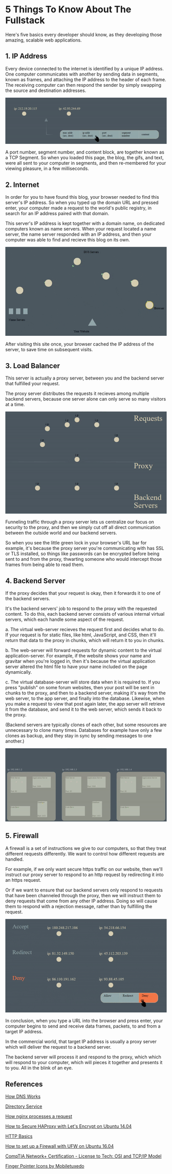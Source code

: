 # 5 Things To Know About The Fullstack

Here's five basics every developer should know, as they developing those amazing, scalable web applications.

## 1. IP Address
Every device connected to the internet is identified by a unique IP address. One computer communicates with another by sending data in segments, known as frames, and attaching the IP address to the header of each frame. The receiving computer can then respond the sender by simply swapping the source and destination addresses.

![dataframe](https://github.com/RocketHTML/holberton-system_engineering-devops/blob/master/0x11-what_happens_when_your_type_holbertonschool_com_in_your_browser_and_press_enter/gifs/tcp_ip.gif)

A port number, segment number, and content block, are together known as a TCP Segment. So when you loaded this page, the blog, the gifs, and text, were all sent to your computer in segments, and then re-membered for your viewing pleasure, in a few milliseconds.

## 2. Internet
In order for you to have found this blog, your browser needed to find this server's IP address. So when you typed up the domain URL and pressed enter, your computer made a request to the world's public registry, in search for an IP address paired with that domain. 

This server's IP address is kept together with a domain name, on dedicated computers known as name servers. When your request located a name server, the name server responded with an IP address, and then your computer was able to find and recieve this blog on its own.

![dns lookup](https://github.com/RocketHTML/holberton-system_engineering-devops/blob/master/0x11-what_happens_when_your_type_holbertonschool_com_in_your_browser_and_press_enter/gifs/dns_lookup.gif)

After visiting this site once, your browser cached the IP address of the server, to save time on subsequent visits.

## 3. Load Balancer
This server is actually a proxy server, between you and the backend server that fulfilled your request.

The proxy server distributes the requests it recieves among multiple backend servers, because one server alone can only serve so many visitors at a time.

![proxy](https://github.com/RocketHTML/holberton-system_engineering-devops/blob/master/0x11-what_happens_when_your_type_holbertonschool_com_in_your_browser_and_press_enter/gifs/load_balance_V2.gif)

Funneling traffic through a proxy server lets us centralize our focus on security to the proxy, and then we simply cut off all direct communication between the outside world and our backend servers. 

So when you see the little green lock in your browser's URL bar for example, it's because the proxy server you're communicating with has SSL or TLS installed, so things like passwords can be encrypted before being sent to and from the proxy, thwarting someone who would intercept those frames from being able to read them.

## 4. Backend Server
If the proxy decides that your request is okay, then it forwards it to one of the backend servers. 

It's the backend servers' job to respond to the proxy with the requested content. To do this, each backend server consists of various internal virtual servers, which each handle some aspect of the request. 

a. The virtual web-server recieves the request first and decides what to do. If your request is for static files, like html, JavaScript, and CSS, then it'll return that data to the proxy in chunks, which will return it to you in chunks. 

b. The web-server will forward requests for dynamic content to the virtual application-server. For example, if the website shows your name and gravitar when you're logged in, then it's because the virtual application server altered the html file to have your name included on the page dynamically.

c. The virtual database-server will store data when it is required to. If you press "publish" on some forum websites, then your post will be sent in chunks to the proxy, and then to a backend server, making it's way from the web server, to the app server, and finally into the database. Likewise, when you make a request to view that post again later, the app server will retrieve it from the database, and send it to the web server, which sends it back to the proxy. 

(Backend servers are typically clones of each other, but some resources are unnecessary to clone many times. Databases for example have only a few clones as backup, and they stay in sync by sending messages to one another.)

![servers](https://github.com/RocketHTML/holberton-system_engineering-devops/blob/master/0x11-what_happens_when_your_type_holbertonschool_com_in_your_browser_and_press_enter/gifs/server_inside.gif)

## 5. Firewall
A firewall is a set of instructions we give to our computers, so that they treat different requests differently. We want to control how different requests are handled.

For example, if we only want secure https traffic on our website, then we'll instruct our proxy server to respond to an http request by redirecting it into an https request. 

Or if we want to ensure that our backend servers only respond to requests that have been channeled through the proxy, then we will instruct them to deny requests that come from any other IP address. Doing so will cause them to respond with a rejection message, rather than by fulfilling the request.

![firewall](https://github.com/RocketHTML/holberton-system_engineering-devops/blob/master/0x11-what_happens_when_your_type_holbertonschool_com_in_your_browser_and_press_enter/gifs/firewall_V3.gif)

In conclusion, when you type a URL into the browser and press enter, your computer begins to send and receive data frames, packets, to and from a target IP address. 

In the commercial world, that target IP address is usually a proxy server which will deliver the request to a backend server.

The backend server will process it and respond to the proxy, which which will respond to your computer, which will pieces it together and presents it to you. All in the blink of an eye.

## References

[How DNS Works](https://howdns.works/)

[Directory Service](https://en.wikIPedia.org/wiki/Directory_service)

[How nginx processes a request](http://nginx.org/en/docs/http/request_processing.html)

[How to Secure HAProxy with Let's Encrypt on Ubuntu 14.04](https://www.digitalocean.com/community/tutorials/how-to-secure-haproxy-with-let-s-encrypt-on-ubuntu-14-04)

[HTTP Basics](http://www.ntu.edu.sg/home/ehchua/programming/webprogramming/http_basics.html)

[How to set up a Firewall with UFW on Ubuntu 16.04](https://www.digitalocean.com/community/tutorials/how-to-set-up-a-firewall-with-ufw-on-ubuntu-16-04)

[CompTIA Network+ Certification - License to Tech: OSI and TCP/IP Model](https://www.youtube.com/watch?v=1uArp_bSvmA)

[Finger Pointer Icons by Mobiletuxedo](https://www.flaticon.com/authors/mobiletuxedo) 